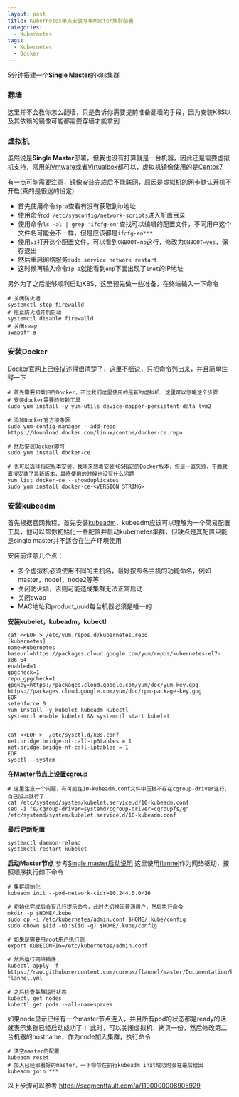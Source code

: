 ```yaml
---
layout: post
title: Kubernetes单点安装与单Master集群部署
categories:
  - Kubernetes
tags:
  - Kubernetes
  - Docker
---
```


5分钟搭建一个**Single Master**的k8s集群

### 翻墙
这里并不会教你怎么翻墙，只是告诉你需要提前准备翻墙的手段，因为安装K8S以及其依赖的镜像可能都需要穿墙才能拿到

### 虚拟机
虽然说是**Single Master**部署，但我也没有打算就是一台机器，因此还是需要虚拟机支持，常用的[Vmware](https://www.vmware.com/cn/products/workstation-pro.html)或者[Virtualbox](https://www.virtualbox.org/)都可以，虚拟机镜像使用的是[Centos7](https://www.centos.org/download/)

有一点可能需要注意，镜像安装完成后不能联网，原因是虚拟机的网卡默认开机不开启(真的是很迷的设定)

- 首先使用命令`ip a`查看有没有获取到ip地址
- 使用命令`cd /etc/sysconfig/network-scripts`进入配置目录
- 使用命令`ls -al | grep 'ifcfg-en'`查找可以编辑的配置文件，不同用户这个文件名可能会不一样，但是应该都是`ifcfg-en***`
- 使用`vi`打开这个配置文件，可以看到`ONBOOT=no`这行，修改为`ONBOOT=yes`，保存退出
- 然后重启网络服务`sudo service network restart`
- 这时候再输入命令`ip a`就能看到`enp`下面出现了`inet`的IP地址

另外为了之后能够顺利启动K8S，这里预先做一些准备，在终端输入一下命令
```
# 关闭防火墙
systemctl stop firewalld
# 阻止防火墙开机启动
systemctl disable firewalld
# 关闭swap
swapoff a
```

### 安装Docker
[Docker官网](https://docs.docker.com/install/linux/docker-ce/centos/)上已经描述得很清楚了，这里不细说，只把命令列出来，并且简单注释一下
```
# 首先需要卸载旧的Docker，不过我们这里使用的是新的虚拟机，这里可以忽略这个步骤
# 安装docker需要的依赖工具
sudo yum install -y yum-utils device-mapper-persistent-data lvm2

# 添加Docker官方镜像源
sudo yum-config-manager --add-repo https://download.docker.com/linux/centos/docker-ce.repo

# 然后安装Docker即可
sudo yum install docker-ce

# 也可以选择指定版本安装，我本来想着安装K8S指定的Docker版本，但是一直失败，干脆就直接安装了最新版本，最终使用的时候也没有什么问题
yum list docker-ce --showduplicates
sudo yum install docker-ce-<VERSION STRING>
```

### 安装kubeadm
首先根据官网教程，首先安装[kubeadm](https://kubernetes.io/docs/tasks/tools/install-kubeadm/)，kubeadm应该可以理解为一个简易配置工具，他可以帮你初始化一些配置并启动kubernetes集群，但缺点是其配置只能是single master并不适合在生产环境使用

安装前注意几个点：
- 多个虚拟机必须使用不同的主机名，最好按照各主机的功能命名，例如master，node1，node2等等
- 关闭防火墙，否则可能造成集群无法正常启动
- 关闭swap
- MAC地址和product_uuid每台机器必须是唯一的

**安装kubelet，kubeadm，kubectl**
```
cat <<EOF > /etc/yum.repos.d/kubernetes.repo
[kubernetes]
name=Kubernetes
baseurl=https://packages.cloud.google.com/yum/repos/kubernetes-el7-x86_64
enabled=1
gpgcheck=1
repo_gpgcheck=1
gpgkey=https://packages.cloud.google.com/yum/doc/yum-key.gpg https://packages.cloud.google.com/yum/doc/rpm-package-key.gpg
EOF
setenforce 0
yum install -y kubelet kubeadm kubectl
systemctl enable kubelet && systemctl start kubelet


cat <<EOF >  /etc/sysctl.d/k8s.conf
net.bridge.bridge-nf-call-ip6tables = 1
net.bridge.bridge-nf-call-iptables = 1
EOF
sysctl --system
```

**在Master节点上设置cgroup**
```
# 这里注意一个问题，有可能在10-kubeadm.conf文件中压根不存在cgroup-driver这行，自己加上就行了
cat /etc/systemd/system/kubelet.service.d/10-kubeadm.conf
sed -i "s/cgroup-driver=systemd/cgroup-driver=cgroupfs/g" /etc/systemd/system/kubelet.service.d/10-kubeadm.conf
```

**最后更新配置**
```
systemctl daemon-reload
systemctl restart kubelet
```

**启动Master节点**
参考[Single master启动说明](https://kubernetes.io/docs/setup/independent/create-cluster-kubeadm/)
这里使用[flannel](https://github.com/coreos/flannel/blob/master/Documentation/kubernetes.md)作为网络驱动，按照顺序执行如下命令
```
# 集群初始化
kubeadm init --pod-network-cidr=10.244.0.0/16

# 初始化完成后会有几行提示命令，此时先切换回普通用户，然后执行命令
mkdir -p $HOME/.kube
sudo cp -i /etc/kubernetes/admin.conf $HOME/.kube/config
sudo chown $(id -u):$(id -g) $HOME/.kube/config

# 如果是需要用root用户执行则
export KUBECONFIG=/etc/kubernetes/admin.conf

# 然后运行网络插件
kubectl apply -f https://raw.githubusercontent.com/coreos/flannel/master/Documentation/kube-flannel.yml

# 之后检查集群运行状态
kubectl get nodes
kubectl get pods --all-namespaces
```

如果node显示已经有一个master节点连入，并且所有pod的状态都是ready的话就表示集群已经启动成功了！
此时，可以关闭虚拟机，拷贝一份，然后修改第二台机器的hostname，作为node加入集群，执行命令
```
# 清空master的配置
kubeadm reset
# 加入已经部署好的master，一下命令在执行kubeadm init成功时会在最后给出
kubeadm join ***
```

以上步骤可以参考 https://segmentfault.com/a/1190000008905929